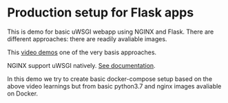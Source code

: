 # Production setup for Flask apps

This is demo for basic uWSGI webapp using NGINX and Flask. There are different approaches: there are readily avaliable images.

This [video demos](https://www.youtube.com/watch?v=dVEjSmKFUVI) one of the very basis approaches.

NGINX support uWSGI natively. [See documentation](https://uwsgi-docs.readthedocs.io/en/latest/Nginx.html).

In this demo we try to create basic docker-compose setup based on the above video learnings but from basic python3.7 and nginx images avaliable on Docker.
